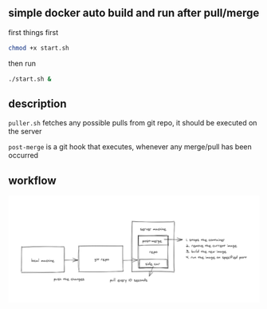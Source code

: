 ## simple docker auto build and run after pull/merge

first things first 
```bash
chmod +x start.sh
```

then run
```bash
./start.sh &
```

## description

`puller.sh` fetches any possible pulls from git repo, it should be executed on the server

`post-merge` is a git hook that executes, whenever any merge/pull has been occurred

## workflow
![autocker workflow](/img/desc.png)